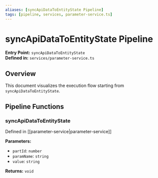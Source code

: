 ```yaml
---
aliases: [syncApiDataToEntityState Pipeline]
tags: [pipeline, services, parameter-service.ts]
---
```


# syncApiDataToEntityState Pipeline

**Entry Point:** `syncApiDataToEntityState`  
**Defined in:** `services/parameter-service.ts`  

## Overview

This document visualizes the execution flow starting from `syncApiDataToEntityState`.

## Pipeline Functions

### syncApiDataToEntityState

Defined in [[parameter-service|parameter-service]]

**Parameters:**

- `partId`: `number`
- `paramName`: `string`
- `value`: `string`

**Returns:** `void`

